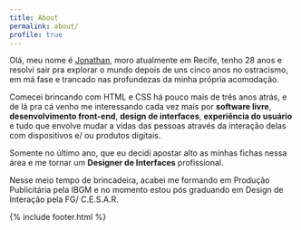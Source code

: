 ```yaml
---
title: About
permalink: about/
profile: true
---
```


Olá, meu nome é [Jonathan][Jonathan], moro atualmente em Recife, tenho 28 anos e resolvi sair pra explorar o mundo depois de uns cinco anos no ostracismo, em má fase e trancado nas profundezas da minha própria acomodação.

Comecei brincando com HTML e CSS há pouco mais de três anos atrás, e de lá pra cá venho me interessando cada vez mais por **software livre**, **desenvolvimento front-end**, **design de interfaces**, **experiência do usuário** e tudo que envolve mudar a vidas das pessoas através da interação delas com dispositivos e/ ou produtos digitais.

Somente no último ano, que eu decidi apostar alto as minhas fichas nessa área e me tornar um **Designer de Interfaces** profissional. 

Nesse meio tempo de brincadeira, acabei me formando em Produção Publicitária pela IBGM e no momento estou pós graduando em Design de Interação pela FG/ C.E.S.A.R. 

[Jonathan]: https://twitter.com/jonathan_slima

{% include footer.html %}